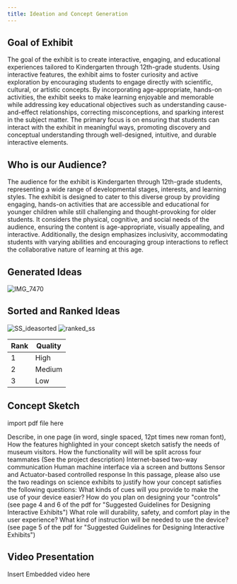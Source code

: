 ```yaml
---
title: Ideation and Concept Generation 
---
```


## Goal of Exhibit 

The goal of the exhibit is to create interactive, engaging, and educational experiences tailored to Kindergarten through 12th-grade students. Using interactive features, the exhibit aims to foster curiosity and active exploration by encouraging students to engage directly with scientific, cultural, or artistic concepts. By incorporating age-appropriate, hands-on activities, the exhibit seeks to make learning enjoyable and memorable while addressing key educational objectives such as understanding cause-and-effect relationships, correcting misconceptions, and sparking interest in the subject matter. The primary focus is on ensuring that students can interact with the exhibit in meaningful ways, promoting discovery and conceptual understanding through well-designed, intuitive, and durable interactive elements.



## Who is our Audience?

The audience for the exhibit is Kindergarten through 12th-grade students, representing a wide range of developmental stages, interests, and learning styles. The exhibit is designed to cater to this diverse group by providing engaging, hands-on activities that are accessible and educational for younger children while still challenging and thought-provoking for older students. It considers the physical, cognitive, and social needs of the audience, ensuring the content is age-appropriate, visually appealing, and interactive. Additionally, the design emphasizes inclusivity, accommodating students with varying abilities and encouraging group interactions to reflect the collaborative nature of learning at this age. 


## Generated Ideas 

![IMG_7470](https://github.com/user-attachments/assets/ef5c64cf-e923-4c13-9ce6-9c97f5b78f8f)



## Sorted and Ranked Ideas


![SS_ideasorted](https://github.com/user-attachments/assets/1368ea3d-0ad1-4b0d-a0fd-e218ce6dda2d)
![ranked_ss](https://github.com/user-attachments/assets/195d58ed-f445-4ee9-ba44-b1a70834d3b3)

Rank     |         Quality 
---------|----------------
1        |         High
2        |         Medium 
3        |         Low


## Concept Sketch
import pdf file here 

Describe, in one page (in word, single spaced, 12pt times new roman font),
How the features highlighted in your concept sketch satisfy the needs of museum visitors.
How the functionality will will be split across four teammates (See the project description)
Internet-based two-way communication
Human machine interface via a screen and buttons
Sensor and Actuator-based controlled response
In this passage, please also use the two readings on science exhibits to justify how your concept satisfies the following questions:
What kinds of cues will you provide to make the use of your device easier?
How do you plan on designing your "controls" (see page 4 and 6 of the pdf for "Suggested Guidelines for Designing Interactive Exhibits")
What role will durability, safety, and comfort play in the user experience?
What kind of instruction will be needed to use the device? (see page 5 of the pdf for "Suggested Guidelines for Designing Interactive Exhibits")

## Video Presentation 

Insert Embedded video here 



